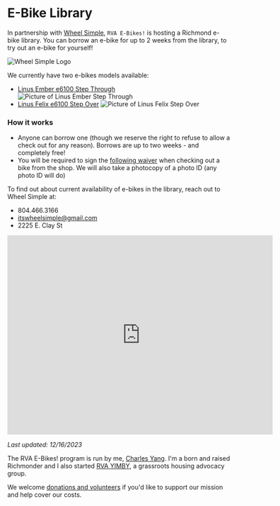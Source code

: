 # E-Bike Library

In partnership with [Wheel Simple](https://itswheelsimple.com/), `RVA E-Bikes!` is hosting a Richmond e-bike library. You can borrow an e-bike for up to 2 weeks from the library, to try out an e-bike for yourself!

![Wheel Simple Logo](/img/cropped-wheelsimple-black.png)

We currently have two e-bikes models available:
- [Linus Ember e6100 Step Through](https://www.linusbike.com/products/ember)
  ![Picture of Linus Ember Step Through](/img/linus_ember.png)
- [Linus Felix e6100 Step Over](https://www.linusbike.com/products/felix)
  ![Picture of Linus Felix Step Over](/img/linus_felix.png)

### How it works
- Anyone can borrow one (though we reserve the right to refuse to allow a check out for any reason). Borrows are up to two weeks - and completely free!
- You will be required to sign the [following waiver](https://docs.google.com/document/d/1g4k8Agirku9Uu-0BwrA9dlE09qTCvKvaEII4W3eyC_Y/edit?usp=sharing) when checking out a bike from the shop. We will also take a photocopy of a photo ID (any photo ID will do)


To find out about current availability of e-bikes in the library, reach out to Wheel Simple at:
- 804.466.3166
- [itswheelsimple@gmail.com](mailto:itswheelsimple@gmail.com)
- 2225 E. Clay St


<iframe src="https://www.google.com/maps/embed?pb=!1m18!1m12!1m3!1d11639.675930274421!2d-77.42869963904023!3d37.53717322221317!2m3!1f0!2f0!3f0!3m2!1i1024!2i768!4f13.1!3m3!1m2!1s0x89b111125b5895d9%3A0x6f96d2735944ea05!2sWheel%20Simple%20Bicycle%20Repair!5e0!3m2!1sen!2sus!4v1702756150413!5m2!1sen!2sus" width="600" height="450" style="border:0;" allowfullscreen="" loading="lazy" referrerpolicy="no-referrer-when-downgrade"></iframe>

*Last updated: 12/16/2023*

The RVA E-Bikes! program is run by me, [Charles Yang](https://charlesxjyang.github.io/). I'm a born and raised Richmonder and I also started [RVA YIMBY](https://www.rvayimby.org/), a grassroots housing advocacy group.

We welcome [donations and volunteers](/support) if
you'd like to support our mission and help cover our costs.